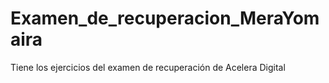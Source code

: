 # Examen_de_recuperacion_MeraYomaira
Tiene los ejercicios del examen de recuperación de Acelera Digital
